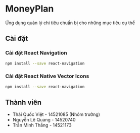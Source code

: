 # MoneyPlan
Ứng dụng quản lý chi tiêu chuẩn bị cho những mục tiêu cụ thể
## Cài đặt
### Cài đặt React Navigation
```bash
npm install --save react-navigation
 ```
### Cài đặt React Native Vector Icons
```bash
npm install --save react-navigation
 ```
## Thành viên
* Thái Quốc Việt - 14521085 (Nhóm trưởng)
* Nguyễn Lê Quang - 14520740
* Trần Minh Thắng - 14521173
